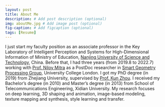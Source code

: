 ```yaml
---
layout: post
title: About Me
description: # Add post description (optional)
img: aboutMe.jpg # Add image post (optional)
fig-caption: # Add figcaption (optional)
tags: [Resume]
---
```


I just start my faculty position as an associate professor in the Key Laboratory of Intelligent Perception and Systems for High-Dimensional Information of Ministry of Education, [Nanjing University of Science and Technology](https://english.njust.edu.cn/), China. Before that, I had three years (from 2019.8 to 2022.7) working with [Prof. Niloy Mitra](http://www0.cs.ucl.ac.uk/staff/n.mitra/index.html) as a PostDoc researcher in [Smart Geometry Processing Group](http://geometry.cs.ucl.ac.uk/people.php), University College London. I got my PhD degree (in 2019) from Zhejiang University, supervised by [Prof. Kun Zhou](http://kunzhou.net/). I received my Bachelor’s degree (in 2010) and Master’s degree (in 2013) from School of Telecommunications Engineering, Xidian University. My research focuses on deep learning, 3D shaping and animation, image-based modeling, texture mapping and synthesis, style learning and transfer. 
